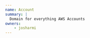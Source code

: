 ```yaml
---
name: Account
summary: |
  Domain for everything AWS Accounts
owners:
    - josharmi
---
```


<NodeGraph title="Domain Graph" />
